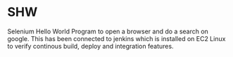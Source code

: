 # SHW
Selenium Hello World Program to open a browser and do a search on google. This has been connected to jenkins which is installed on EC2 Linux to verify continous build, deploy and integration features.

